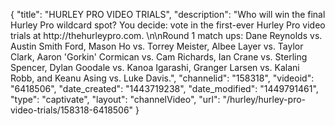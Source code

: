 {
    "title": "HURLEY PRO VIDEO TRIALS",
    "description": "Who will win the final Hurley Pro wildcard spot? You decide: vote in the first-ever Hurley Pro video trials at http:\/\/thehurleypro.com. \n\nRound 1 match ups: Dane Reynolds vs. Austin Smith Ford, Mason Ho vs. Torrey Meister, Albee Layer vs. Taylor Clark, Aaron 'Gorkin' Cormican vs. Cam Richards, Ian Crane vs. Sterling Spencer, Dylan Goodale vs. Kanoa Igarashi, Granger Larsen vs. Kalani Robb, and Keanu Asing vs. Luke Davis.",
    "channelid": "158318",
    "videoid": "6418506",
    "date_created": "1443719238",
    "date_modified": "1449791461",
    "type": "captivate",
    "layout": "channelVideo",
    "url": "\/hurley\/hurley-pro-video-trials\/158318-6418506"
}